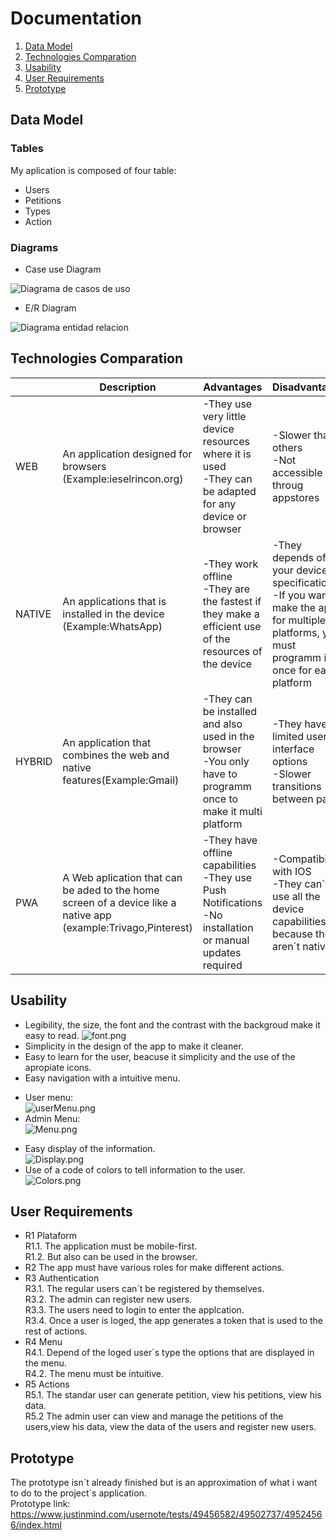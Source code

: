 # Documentation
1. [Data Model](#data-model)
2. [Technologies Comparation](#technologies-comparation)
3. [Usability](#usability)
4. [User Requirements](#user-requirements)
5. [Prototype](#prototype)
## Data Model
### Tables
My aplication is composed of four table:
* Users
* Petitions
* Types
* Action
### Diagrams
* Case use Diagram

![Diagrama de casos de uso](https://github.com/KiraGONW/Proyecto_1-Ev_Enlaza/blob/master/docImg/CasosDeUso.PNG)
* E/R Diagram

![Diagrama entidad relacion](https://github.com/KiraGONW/Proyecto_1-Ev_Enlaza/blob/master/docImg/ER.PNG)
## Technologies Comparation
|   |Description|Advantages| Disadvantages |
|----|---------|------------------ | ------------------|
|WEB|An application designed for browsers (Example:ieselrincon.org)|-They use very little device resources where it is used<br/>-They can be adapted for any device or browser | -Slower than others<br/> -Not accessible throug appstores | 
|NATIVE|An applications that is installed in the device (Example:WhatsApp)|-They work offline<br/>-They are the fastest if they make a efficient use of the resources of the device |-They depends of your device specifications<br/>-If you want to make the app for multiple platforms, you must programm it once for each platform |
|HYBRID|An application that combines the web and native features(Example:Gmail)|-They can be installed and also used in the browser<br/>-You only have to programm once to make it multi platform|-They have a limited user interface options<br/>-Slower transitions between pages |
|PWA|A Web aplication that can be aded to the home screen of a device like a native app (example:Trivago,Pinterest)|-They have offline capabilities<br/>-They use Push Notifications<br/>-No installation or manual updates required |-Compatibility with IOS<br/>-They can´t use all the device capabilities because they aren´t native |
## Usability
* Legibility, the size, the font and the contrast with the backgroud make it easy to read.
![font.png](https://github.com/KiraGONW/Proyecto_1-Ev_Enlaza/blob/master/docImg/font.PNG)
* Simplicity in the design of the app to make it cleaner.
* Easy to learn for the user, beacuse it simplicity and the use of the apropiate icons.
* Easy navigation with a intuitive menu.
- User menu:<br/>
![userMenu.png](https://github.com/KiraGONW/Proyecto_1-Ev_Enlaza/blob/master/docImg/userMenu.PNG)
- Admin Menu:<br/>
![Menu.png](https://github.com/KiraGONW/Proyecto_1-Ev_Enlaza/blob/master/docImg/Menu.PNG)<br/>
* Easy display of the information.<br/>
![Display.png](https://github.com/KiraGONW/Proyecto_1-Ev_Enlaza/blob/master/docImg/Display.PNG)
* Use of a code of colors to tell information to the user.<br/>
![Colors.png](https://github.com/KiraGONW/Proyecto_1-Ev_Enlaza/blob/master/docImg/colors.png)
## User Requirements
* R1 Plataform<br/>
R1.1. The application must be mobile-first.<br/>
R1.2. But also can be used in the browser.<br/>
* R2 The app must have various roles for make different actions.<br/>
* R3 Authentication<br/>
R3.1. The regular users can´t be registered by themselves.<br/> 
R3.2. The admin can register new users.<br/>
R3.3. The users need to login to enter the applcation.<br/>
R3.4. Once a user is loged, the app generates a token that is used to the rest of actions.<br/>
* R4 Menu<br/>
R4.1. Depend of the loged user´s type the options that are displayed in the menu.<br/>
R4.2. The menu must be intuitive.<br/>
* R5 Actions<br/>
R5.1. The standar user can generate petition, view his petitions, view his data.<br/>
R5.2 The admin user can view and manage the petitions of the users,view his data, view the data of the users and register new users.<br/>
## Prototype
The prototype isn´t already finished but is an approximation of what i want to do to the project´s application.<br/>
Prototype link: https://www.justinmind.com/usernote/tests/49456582/49502737/49524566/index.html
